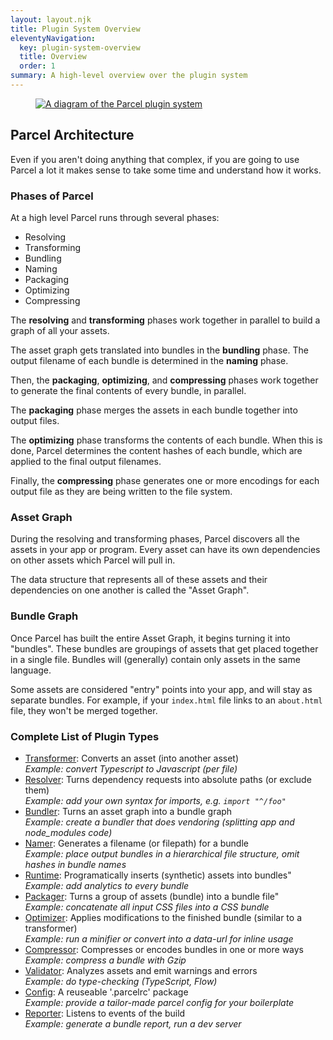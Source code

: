 ```yaml
---
layout: layout.njk
title: Plugin System Overview
eleventyNavigation:
  key: plugin-system-overview
  title: Overview
  order: 1
summary: A high-level overview over the plugin system
---
```


<figure>
  <a href="/assets/diagram-plugin-system.opt.png" target="_blank">
    <img class="img-plugin-diagram" alt="A diagram of the Parcel plugin system" src="/assets/diagram-plugin-system.opt.png"/>
  </a>
</figure>

## Parcel Architecture

Even if you aren't doing anything that complex, if you are going to use Parcel
a lot it makes sense to take some time and understand how it works.

### Phases of Parcel

At a high level Parcel runs through several phases:

- Resolving
- Transforming
- Bundling
- Naming
- Packaging
- Optimizing
- Compressing

The **resolving** and **transforming** phases work together in parallel to
build a graph of all your assets.

The asset graph gets translated into bundles in the **bundling** phase. The output filename of each bundle is determined in the **naming** phase.

Then, the **packaging**, **optimizing**, and **compressing** phases work together to generate the final contents of every bundle, in parallel.

The **packaging** phase merges the assets in each bundle together into output files.

The **optimizing** phase transforms the contents of each bundle. When this is done, Parcel determines the content hashes of each bundle, which are applied to the final output filenames.

Finally, the **compressing** phase generates one or more encodings for each output file as they are being written to the file system.

### Asset Graph

During the resolving and transforming phases, Parcel discovers all the assets
in your app or program. Every asset can have its own dependencies on other
assets which Parcel will pull in.

The data structure that represents all of these assets and their dependencies
on one another is called the "Asset Graph".

### Bundle Graph

Once Parcel has built the entire Asset Graph, it begins turning it into
"bundles". These bundles are groupings of assets that get placed together in a
single file. Bundles will (generally) contain only assets in the same language.

Some assets are considered "entry" points into your app, and will stay as
separate bundles. For example, if your `index.html` file links to an
`about.html` file, they won't be merged together.

### Complete List of Plugin Types

- [Transformer](/plugin-system/transformer): Converts an asset (into another asset) <br>
  _Example: convert Typescript to Javascript (per file)_
- [Resolver](/plugin-system/resolver): Turns dependency requests into absolute paths (or exclude them) <br>
  _Example: add your own syntax for imports, e.g. `import "^/foo"`_
- [Bundler](/plugin-system/bundler): Turns an asset graph into a bundle graph <br>
  _Example: create a bundler that does vendoring (splitting app and node_modules code)_
- [Namer](/plugin-system/namer): Generates a filename (or filepath) for a bundle <br>
  _Example: place output bundles in a hierarchical file structure, omit hashes in bundle names_
- [Runtime](/plugin-system/runtime): Programatically inserts (synthetic) assets into bundles" <br>
  _Example: add analytics to every bundle_
- [Packager](/plugin-system/packager): Turns a group of assets (bundle) into a bundle file" <br>
  _Example: concatenate all input CSS files into a CSS bundle_
- [Optimizer](/plugin-system/optimizer): Applies modifications to the finished bundle (similar to a transformer) <br>
  _Example: run a minifier or convert into a data-url for inline usage_
- [Compressor](/plugin-system/compressor): Compresses or encodes bundles in one or more ways <br>
  _Example: compress a bundle with Gzip_
- [Validator](/plugin-system/validator): Analyzes assets and emit warnings and errors <br>
  _Example: do type-checking (TypeScript, Flow)_
- [Config](/plugin-system/configuration): A reuseable '.parcelrc' package <br>
  _Example: provide a tailor-made parcel config for your boilerplate_ <br>
- [Reporter](/plugin-system/reporter): Listens to events of the build <br>
  _Example: generate a bundle report, run a dev server_
